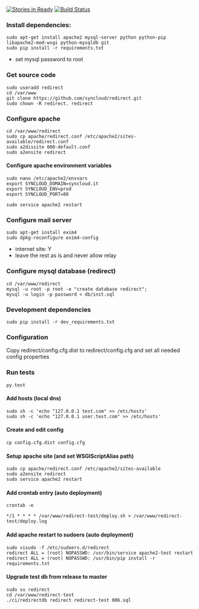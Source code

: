 [![Stories in Ready](https://badge.waffle.io/syncloud/redirect.png?label=ready&title=Ready)](https://waffle.io/syncloud/redirect)
[![Build Status](https://travis-ci.org/syncloud/redirect.svg?branch=master)](https://travis-ci.org/syncloud/redirect)
### Install dependencies:

    sudo apt-get install apache2 mysql-server python python-pip libapache2-mod-wsgi python-mysqldb git
    sudo pip install -r requirements.txt

* set mysql password to root

### Get source code

    sudo useradd redirect
    cd /var/www
    git clone https://github.com/syncloud/redirect.git
    sudo chown -R redirect. redirect
    
### Configure apache

    cd /var/www/redirect
    sudo cp apache/redirect.conf /etc/apache2/sites-available/redirect.conf
    sudo a2dissite 000-default.conf
    sudo a2ensite redirect
    
#### Configure apache environment variables

    sudo nano /etc/apache2/envvars
    export SYNCLOUD_DOMAIN=syncloud.it
    export SYNCLOUD_ENV=prod
    export SYNCLOUD_PORT=80
    
    sudo service apache2 restart

### Configure mail server

    sudo apt-get install exim4
    sudo dpkg-reconfigure exim4-config

* internet site: Y
* leave the rest as is and never allow relay

### Configure mysql database (redirect)

    cd /var/www/redirect
    mysql -u root -p root -e "create database redirect";
    mysql -u login -p password < db/init.sql

### Development dependencies
    
    sudo pip install -r dev_requirements.txt

### Configuration

Copy redirect/config.cfg.dist to redirect/config.cfg
and set all needed config properties


### Run tests

    py.test

#### Add hosts (local dns)

    sudo sh -c 'echo "127.0.0.1 test.com" >> /etc/hosts'
    sudo sh -c 'echo "127.0.0.1 user.test.com" >> /etc/hosts'

#### Create and edit config

    cp config.cfg.dist config.cfg

#### Setup apache site (and set WSGIScriptAlias path)

    sudo cp apache/redirect.conf /etc/apache2/sites-available
    sudo a2ensite redirect
    sudo service apache2 restart

#### Add crontab entry (auto deployment)

    crontab -e
    
    */1 * * * * /var/www/redirect-test/deploy.sh > /var/www/redirect-test/deploy.log

#### Add apache restart to sudoers (auto deployment)

    sudo visudo -f /etc/sudoers.d/redirect
    redirect ALL = (root) NOPASSWD: /usr/bin/service apache2-test restart
    redirect ALL = (root) NOPASSWD: /usr/bin/pip install -r requirements.txt


#### Upgrade test db from release to master


    sudo su redirect
    cd /var/www/redirect-test
    ./ci/redirectdb redirect redirect-test 006.sql
